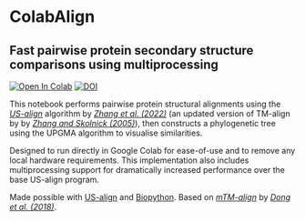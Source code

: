 # ColabAlign

## Fast pairwise protein secondary structure comparisons using multiprocessing

[![Open In Colab](https://colab.research.google.com/assets/colab-badge.svg)](https://colab.research.google.com/github/crfield18/ColabAlign/blob/main/colabalign.ipynb) [![DOI](https://zenodo.org/badge/788453062.svg)](https://doi.org/10.5281/zenodo.14169501)

This notebook performs pairwise protein structural alignments using the [_US-align_](https://zhanggroup.org/US-align/) algorithm by [_Zhang et al. (2022)_](https://doi.org/10.1038/s41592-022-01585-1) (an updated version of TM-align by by [_Zhang and Skolnick (2005)_](https://doi.org/10.1093/nar/gki524)), then constructs a phylogenetic tree using the UPGMA algorithm to visualise similarities.

Designed to run directly in Google Colab for ease-of-use and to remove any local hardware requirements. This implementation also includes multiprocessing support for dramatically increased performance over the base US-align program.

Made possible with [US-align](https://github.com/pylelab/USalign) and [Biopython](https://biopython.org). Based on [_mTM-align_](http://yanglab.nankai.edu.cn/mTM-align/) by [_Dong et al. (2018)_](https://doi.org/10.1093/nar/gky430).
